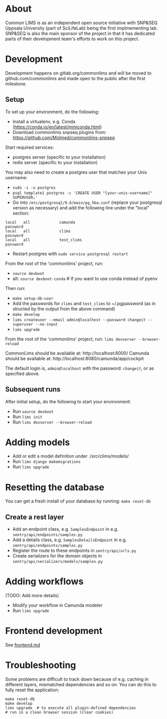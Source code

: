 # About

Common LIMS is as an independent open source initiative with SNP&SEQ Uppsala University (part of SciLifeLab) being the first implmementing lab. SNP&SEQ is also the main sponsor of the project in that it has dedicated parts of their development team's efforts to work on this project.

# Development

Development happens on gitlab.org/commonlims and will be moved to github.com/commonlims and made open to the public after the first milestone.

## Setup

To set up your environment, do the following:

- Install a virtualenv, e.g. Conda (https://conda.io/en/latest/miniconda.html)
- Download commonlims snpseq plugins from: https://github.com/Molmed/commonlims-snpseq

Start required services:

- postgres server (specific to your installation)
- redis server (specific to your installation)

You may also need to create a postgres user that matches your Unix username:

- `sudo -i -u postgres`
- `psql template1 postgres -c 'CREATE USER "[your-unix-username]" SUPERUSER;'`
- Go into `/etc/postgresql/9.6/main/pg_hba.conf` (replace your postgresql version as necessary) and add the following
  line under the "local" section:

```
local   all             camunda                                 password
local   all             clims                                   password
local   all             test_clims                              password
```

- Restart postgres with `sudo service postgresql restart`

From the root of the 'commonlims' project, run:

- `source devboot`
- alt: `source devboot-conda` # If you want to use conda instead of pyenv

Then run:

- `make setup-db-user`
- Add the passwords for `clims` and `test_clims` to ~/.pgpassword (as in structed by the output from the above command)
- `make develop`
- `lims createuser --email admin@localhost --password changeit --superuser --no-input`
- `lims upgrade`

From the root of the 'commonlims' project, run: `lims devserver --browser-reload`

CommonLims should be available at: http://localhost:8000/
Camunda should be available at: http://localhost:8080/camunda/app/cockpit

The default login is, `admin@localhost` with the password: `changeit`, or as specified above.

## Subsequent runs

After initial setup, do the following to start your environment:

- Run `source devboot`
- Run `lims init`
- Run `lims devserver --browser-reload`

# Adding models

- Add or edit a model definition under ./src/clims/models/
- Run `lims django makemigrations`
- Run `lims upgrade`

# Resetting the database

You can get a fresh install of your database by running: `make reset-db`

## Create a rest layer

- Add an endpoint class, e.g. `SamplesEndpoint` in e.g. `sentry/api/endpoints/samples.py`
- Add a details class, e.g. `SamplesDetailsEndpoint` in e.g. `sentry/api/endpoints/samples.py`
- Register the route to these endpoints in `sentry/api/urls.py`
- Create serializers for the domain objects in `sentry/api/serializers/models/samples.py`

# Adding workflows

(TODO: Add more details)

- Modify your workflow in Camunda modeler
- Run `lims upgrade`

# Frontend development

See [frontend.md](frontend.md)

# Troubleshooting

Some problems are difficult to track down because of e.g. caching in different layers, mismatched
dependencies and so on. You can do this to fully reset the application:

```
make reset-db
make develop
lims upgrade  # to execute all plugin-defined dependencies
# run in a clean browser session (clear cookies)
```
